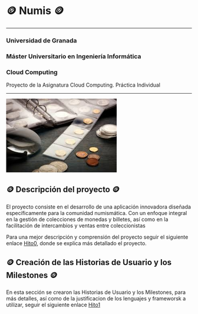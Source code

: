 # :coin: Numis :coin:

---

### Universidad de Granada
### Máster Universitario en Ingeniería Informática
### Cloud Computing

Proyecto de la Asignatura Cloud Computing. Práctica Individual

---

<img src="./docs/img/images.jpeg" alt="drawing" width="300"/>

## :coin: Descripción del proyecto :coin:

El proyecto consiste en el desarrollo de una aplicación innovadora diseñada específicamente para la comunidad numismática. Con un enfoque integral en la gestión de colecciones de monedas y billetes, así como en la facilitación de intercambios y ventas entre coleccionistas

Para una mejor descripción y comprensión del proyecto seguir el siguiente enlace [Hito0](/docs/hitos/hito0/hito0.md), donde se explica más detallado el proyecto. 

## :coin: Creación de las Historias de Usuario y los Milestones :coin:

En esta sección se crearon las Historias de Usuario y los Milestones, para más detalles, así como de la justificacion de los lenguajes y frameworsk a utilizar, seguir el siguiente enlace [Hito1](/docs/hitos/hito1/hito1.md)